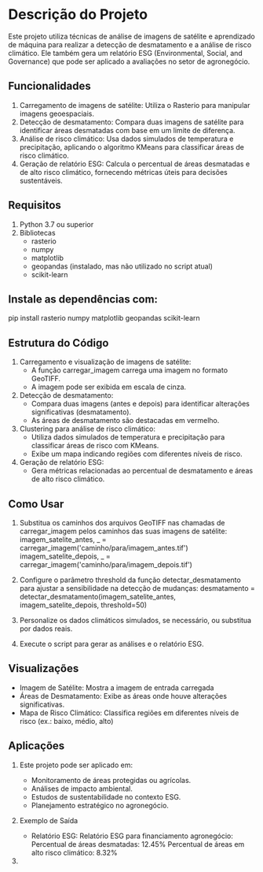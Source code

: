 # Descrição do Projeto
Este projeto utiliza técnicas de análise de imagens de satélite e aprendizado de máquina para realizar a detecção de desmatamento e a análise de risco climático. 
Ele também gera um relatório ESG (Environmental, Social, and Governance) que pode ser aplicado a avaliações no setor de agronegócio.

## Funcionalidades
1. Carregamento de imagens de satélite: Utiliza o Rasterio para manipular imagens geoespaciais.
2. Detecção de desmatamento: Compara duas imagens de satélite para identificar áreas desmatadas com base em um limite de diferença.
3. Análise de risco climático: Usa dados simulados de temperatura e precipitação, aplicando o algoritmo KMeans para classificar áreas de risco climático.
4. Geração de relatório ESG: Calcula o percentual de áreas desmatadas e de alto risco climático, fornecendo métricas úteis para decisões sustentáveis.

## Requisitos
1. Python 3.7 ou superior
2. Bibliotecas
   - rasterio
   - numpy
   - matplotlib
   - geopandas (instalado, mas não utilizado no script atual)
   - scikit-learn

## Instale as dependências com:
pip install rasterio numpy matplotlib geopandas scikit-learn

## Estrutura do Código
1. Carregamento e visualização de imagens de satélite:
   - A função carregar_imagem carrega uma imagem no formato GeoTIFF.
   - A imagem pode ser exibida em escala de cinza.
2. Detecção de desmatamento:
   - Compara duas imagens (antes e depois) para identificar alterações significativas (desmatamento).
   - As áreas de desmatamento são destacadas em vermelho.
3. Clustering para análise de risco climático:
   - Utiliza dados simulados de temperatura e precipitação para classificar áreas de risco com KMeans.
   - Exibe um mapa indicando regiões com diferentes níveis de risco.
4. Geração de relatório ESG:
   - Gera métricas relacionadas ao percentual de desmatamento e áreas de alto risco climático.

## Como Usar
1. Substitua os caminhos dos arquivos GeoTIFF nas chamadas de carregar_imagem pelos caminhos das suas imagens de satélite:
imagem_satelite_antes, _ = carregar_imagem('caminho/para/imagem_antes.tif')
imagem_satelite_depois, _ = carregar_imagem('caminho/para/imagem_depois.tif')

2. Configure o parâmetro threshold da função detectar_desmatamento para ajustar a sensibilidade na detecção de mudanças:
desmatamento = detectar_desmatamento(imagem_satelite_antes, imagem_satelite_depois, threshold=50)

3. Personalize os dados climáticos simulados, se necessário, ou substitua por dados reais.
4. Execute o script para gerar as análises e o relatório ESG.

## Visualizações
- Imagem de Satélite: Mostra a imagem de entrada carregada
- Áreas de Desmatamento: Exibe as áreas onde houve alterações significativas.
- Mapa de Risco Climático: Classifica regiões em diferentes níveis de risco (ex.: baixo, médio, alto)

## Aplicações
1. Este projeto pode ser aplicado em:
   - Monitoramento de áreas protegidas ou agrícolas.
   - Análises de impacto ambiental.
   - Estudos de sustentabilidade no contexto ESG.
   - Planejamento estratégico no agronegócio.
2. Exemplo de Saída
   - Relatório ESG:
Relatório ESG para financiamento agronegócio:
Percentual de áreas desmatadas: 12.45%
Percentual de áreas em alto risco climático: 8.32%

3. 
